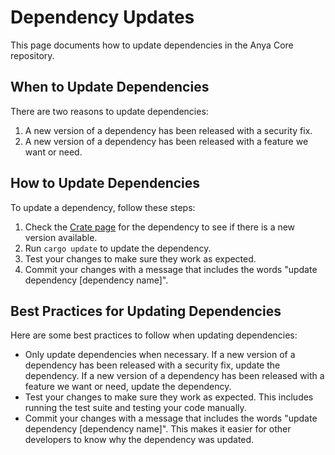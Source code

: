 # Dependency Updates

This page documents how to update dependencies in the Anya Core repository.

## When to Update Dependencies

There are two reasons to update dependencies:

1. A new version of a dependency has been released with a security fix.
2. A new version of a dependency has been released with a feature we want or need.

## How to Update Dependencies

To update a dependency, follow these steps:

1. Check the [Crate page](https://crates.io/) for the dependency to see if there is a new version available.
2. Run `cargo update` to update the dependency.
3. Test your changes to make sure they work as expected.
4. Commit your changes with a message that includes the words "update dependency [dependency name]".

## Best Practices for Updating Dependencies

Here are some best practices to follow when updating dependencies:

* Only update dependencies when necessary. If a new version of a dependency has been released with a security fix, update the dependency. If a new version of a dependency has been released with a feature we want or need, update the dependency.
* Test your changes to make sure they work as expected. This includes running the test suite and testing your code manually.
* Commit your changes with a message that includes the words "update dependency [dependency name]". This makes it easier for other developers to know why the dependency was updated.

